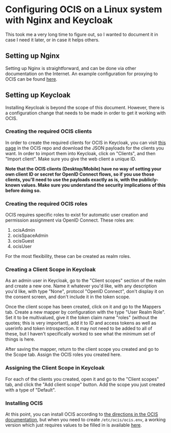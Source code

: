 # Configuring OCIS on a Linux system with Nginx and Keycloak

This took me a very long time to figure out, so I wanted to document it in case I need it later, or in case it helps others.

## Setting up Nginx

Setting up Nginx is straightforward, and can be done via other documentation on the Internet.  An example configuration for proxying to OCIS can be found [here](./ocis.nginx).

## Setting up Keycloak

Installing Keycloak is beyond the scope of this document.  However, there is a configuration change that needs to be made in order to get it working with OCIS.

### Creating the required OCIS clients

In order to create the required clients for OCIS in Keycloak, you can visit [this page](https://github.com/owncloud/ocis/tree/master/deployments/examples/ocis_keycloak/config/keycloak/clients) in the OCIS repo and download the JSON payloads for the clients you want.  In order to import them into Keycloak, click on "Clients", and then "Import client".  Make sure you give the web client a unique ID.

**Note that the OCIS clients (Desktop/Mobile) have no way of setting your own client ID or secret for OpenID Connect flows, so if you use those clients, you'll need to use the payloads exactly as is, with the publicly-known values.  Make sure you understand the security implications of this before doing so.**

### Creating the required OCIS roles

OCIS requires specific roles to exist for automatic user creation and permission assignment via OpenID Connect.  These roles are:

1. ocisAdmin
2. ocisSpaceAdmin
3. ocisGuest
4. ocisUser

For the most flexibility, these can be created as realm roles.

### Creating a Client Scope in Keycloak

As an admin user in Keycloak, go to the "Client scopes" section of the realm and create a new one.  Name it whatever you'd like, with any description you'd like, with type "None", protocol "OpenID Connect", don't display it on the consent screen, and don't include it in the token scope.

Once the client scope has been created, click on it and go to the Mappers tab.  Create a new mapper by configuration with the type "User Realm Role".  Set it to be multivalued, give it the token claim name "roles" (without the quotes; this is very important), add it to ID and access tokens as well as userinfo and token introspection.  It may not need to be added to all of these, but I haven't specifically worked to see what the minimum set of things is here.

After saving the mapper, return to the client scope you created and go to the Scope tab.  Assign the OCIS roles you created here.

### Assigning the Client Scope in Keycloak

For each of the clients you created, open it and go to the "Client scopes" tab, and click the "Add client scope" button.  Add the scope you just created with a type of "Default".

### Installing OCIS

At this point, you can install OCIS according to [the directions in the OCIS documentation](https://doc.owncloud.com/ocis/4.0/depl-examples/bare-metal.html), but when you need to create `/etc/ocis/ocis.env`, a working version which just requires values to be filled in is available [here](./ocis.env).
